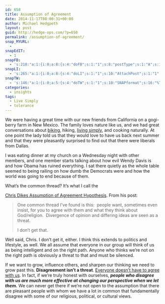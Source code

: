 ```yaml
---
id: 658
title: Assumption of Agreement
date: 2014-11-17T08:00:31+00:00
author: Michael Hedgpeth
layout: post
guid: http://hedge-ops.com/?p=658
permalink: /assumption-of-agreement/
snap_MYURL:
  - 
snapEdIT:
  - 1
snapFB:
  - 's:218:"a:1:{i:0;a:8:{s:4:"doFB";s:1:"1";s:8:"postType";s:1:"A";s:10:"AttachPost";s:1:"2";s:10:"SNAPformat";s:16:"%TITLE% - %SURL%";s:9:"isAutoImg";s:1:"A";s:8:"imgToUse";s:0:"";s:9:"isAutoURL";s:1:"A";s:8:"urlToUse";s:0:"";}}";'
snapLI:
  - 's:265:"a:1:{i:0;a:8:{s:4:"doLI";s:1:"1";s:10:"AttachPost";s:1:"1";s:10:"SNAPformat";s:41:"New post has been published on %SITENAME%";s:11:"SNAPformatT";s:18:"New Post - %TITLE%";s:9:"isAutoImg";s:1:"A";s:8:"imgToUse";s:0:"";s:9:"isAutoURL";s:1:"A";s:8:"urlToUse";s:0:"";}}";'
snapTW:
  - 's:146:"a:1:{i:0;a:5:{s:4:"doTW";s:1:"1";s:10:"SNAPformat";s:16:"%TITLE% - %SURL%";s:8:"attchImg";s:1:"1";s:9:"isAutoImg";s:1:"A";s:8:"imgToUse";s:0:"";}}";'
categories:
  - insights
tags:
  - Live Simply
  - tolerance
---
```

We were having a great time with our new friends from California on a gogi-berry farm in New Mexico. The family loves nature like us, and we had great conversations about [biking](http://hedge-ops.com/engineering-travel/ "Engineering Travel"), hiking, [living simply](http://hedge-ops.com/achievable-contentment/ "Achievable Contentment"), and cooking naturally. At one point the lady told us that they would love to have us back next summer and that they were pleasantly surprised to find out that there were liberals from Dallas.

I was eating dinner at my church on a Wednesday night with other members, and one member starts talking about how evil Wendy Davis is and how Obama has ruined everything. I sat there quietly as the whole table seemed to being railing on how dumb the Democrats were and how the world was going to end because of them.

What’s the common thread?<!--more--> It’s what I call the 

[Chris Dikes Assumption of Agreement Hypothesis](http://www.chrisdikes.com/2013/05/30/the-ever-changing-idea-of-god/). From his post:

> One common thread I’ve found is this:  people want, sometimes even insist, for you to agree with them and what they think about God/religion.  Divergence of opinion and differing ideas are seen as a threat.
> 
> I don’t get that.

Well said, Chris. I don’t get it, either. I think this extends to politics and lifestyle, as well. We all assume that everyone in our group will think of us as being intelligent and on the right path. Anyone who thinks we’re not on the right path is obviously a threat to that and must be silenced.

If we want to grow, influence others, and sharpen our thinking we need to grow past this. **Disagreement isn’t a threat**. [Everyone doesn’t have to agree with us](http://hedge-ops.com/life-is-art/ "Life is Art"). In fact, if we’re truly honest with ourselves, **_people who disagree with us are much more effective at changing our perspective when we let them._** We can never get there if we’re not open to the assumption that there are pleasant people with whom we have a lot in common that fundamentally disagree with some of our religious, political, or cultural views.